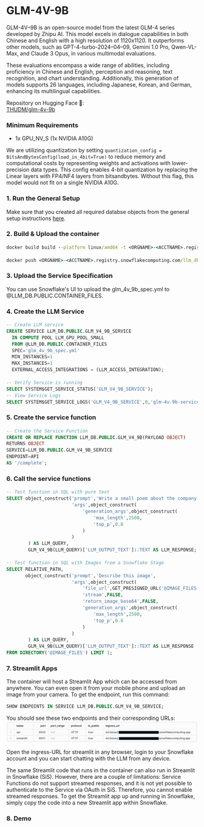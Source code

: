 # GLM-4V-9B
GLM-4V–9B is an open-source model from the latest GLM-4 series developed by Zhipu AI. This model excels in dialogue capabilities in both Chinese and English with a high resolution of 1120x1120. It outperforms other models, such as GPT-4-turbo-2024–04–09, Gemini 1.0 Pro, Qwen-VL-Max, and Claude 3 Opus, in various multimodal evaluations.  

These evaluations encompass a wide range of abilities, including proficiency in Chinese and English, perception and reasoning, text recognition, and chart understanding. Additionally, this generation of models supports 26 languages, including Japanese, Korean, and German, enhancing its multilingual capabilities.

Repository on Hugging Face 🤗:  
[THUDM/glm-4v-9b](https://huggingface.co/THUDM/glm-4v-9b/blob/main/README_en.md)

### Minimum Requirements
* 1x GPU_NV_S (1x NVIDIA A10G)

We are utilizing quantization by setting `quantization_config = BitsAndBytesConfig(load_in_4bit=True)`  to reduce memory and computational costs by representing weights and activations with lower-precision data types.
This config enables 4-bit quantization by replacing the Linear layers with FP4/NF4 layers from bitsandbytes. 
Without this flag, this model would not fit on a single NVIDIA A10G.

### 1. Run the General Setup
Make sure that you created all required databse objects from the general setup instructions [here](https://github.com/michaelgorkow/scs_llm_zoo/blob/main/README.md).

### 2. Build & Upload the container
```cmd
docker build build --platform linux/amd64 -t <ORGNAME>-<ACCTNAME>.registry.snowflakecomputing.com/llm_db/public/image_repository/glm_4v_9b_service:latest .  

docker push <ORGNAME>-<ACCTNAME>.registry.snowflakecomputing.com/llm_db/public/image_repository/glm_4v_9b_service:latest
```

### 3. Upload the Service Specification
You can use Snowflake's UI to upload the glm_4v_9b_spec.yml to @LLM_DB.PUBLIC.CONTAINER_FILES.  

### 4. Create the LLM Service
```sql
-- Create LLM service
CREATE SERVICE LLM_DB.PUBLIC.GLM_V4_9B_SERVICE
  IN COMPUTE POOL LLM_GPU_POOL_SMALL
  FROM @LLM_DB.PUBLIC.CONTAINER_FILES
  SPEC='glm_4v_9b_spec.yml'
  MIN_INSTANCES=1
  MAX_INSTANCES=1
  EXTERNAL_ACCESS_INTEGRATIONS = (LLM_ACCESS_INTEGRATION);

-- Verify Service is running
SELECT SYSTEM$GET_SERVICE_STATUS('GLM_V4_9B_SERVICE');
-- View Service Logs
SELECT SYSTEM$GET_SERVICE_LOGS('GLM_V4_9B_SERVICE',0,'glm-4v-9b-service-container');
```

### 5. Create the service function
```sql
-- Create the Service Function
CREATE OR REPLACE FUNCTION LLM_DB.PUBLIC.GLM_V4_9B(PAYLOAD OBJECT)
RETURNS OBJECT
SERVICE=LLM_DB.PUBLIC.GLM_V4_9B_SERVICE
ENDPOINT=API
AS '/complete';
```

### 6. Call the service functions
```sql
-- Test function in SQL with pure text
SELECT object_construct('prompt','Write a small poem about the company Snowflake.',
                        'args',object_construct(
                            'generation_args',object_construct(
                                'max_length',2500,
                                'top_p',0.8
                            )
                        )
        ) AS LLM_QUERY,
        GLM_V4_9B(LLM_QUERY)['LLM_OUTPUT_TEXT']::TEXT AS LLM_RESPONSE;

-- Test function in SQL with Images from a Snowflake Stage
SELECT RELATIVE_PATH, 
       object_construct('prompt','Describe this image',
                        'args',object_construct(
                            'file_url',GET_PRESIGNED_URL('@IMAGE_FILES', RELATIVE_PATH),
                            'stream',FALSE,
                            'return_image_base64',FALSE,
                            'generation_args',object_construct(
                                'max_length',2500,
                                'top_p',0.8
                            )
                        )
        ) AS LLM_QUERY,
        GLM_V4_9B(LLM_QUERY)['LLM_OUTPUT_TEXT']::TEXT AS LLM_RESPONSE
FROM DIRECTORY('@IMAGE_FILES') LIMIT 1;
```

### 7. Streamlit Apps
The container will host a Streamlit App which can be accessed from anywhere. You can even open it from your mobile phone and upload an image from your camera.
To get the endpoint, run this command:  
```sql
SHOW ENDPOINTS IN SERVICE LLM_DB.PUBLIC.GLM_V4_9B_SERVICE;
```

You should see these two endpoints and their corresponding URLs:  
<img width="1000" src="./misc/endpoints.png" alt="endpoints" />

Open the ingress-URL for streamlit in any browser, login to your Snowflake account and you can start chatting with the LLM from any device.  

The same Streamlit code that runs in the container can also run in Streamlit in Snowflake (SiS). However, there are a couple of limitations: Service Functions do not support streamed responses, and it is not yet possible to authenticate to the Service via OAuth in SiS. Therefore, you cannot enable streamed responses.
To get the Streamlit app up and running in Snowflake, simply copy the code into a new Streamlit app within Snowflake.

### 8. Demo
